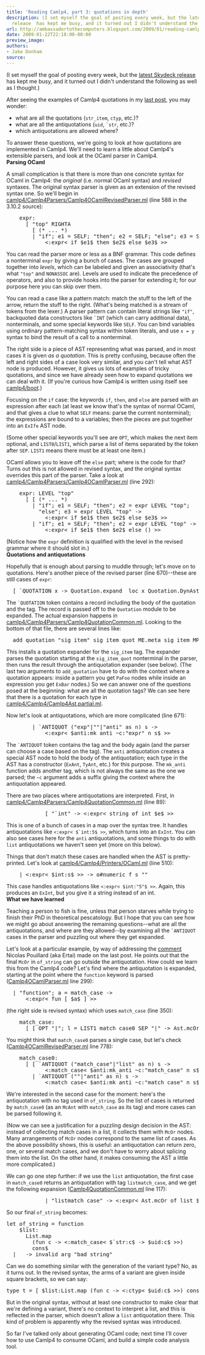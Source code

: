 ```yaml
---
title: 'Reading Camlp4, part 3: quotations in depth'
description: (I set myself the goal of posting every week, but the latest Skydeck
  release  has kept me busy, and it turned out I didn't understand the fo...
url: http://ambassadortothecomputers.blogspot.com/2009/01/reading-camlp4-part-3-quotations-in.html
date: 2009-01-22T22:18:00-00:00
preview_image:
authors:
- Jake Donham
source:
---
```


<p>(I set myself the goal of posting every week, but the <a href="http://skydeck.com/blog/announcements/yourcellphoneonline/">latest Skydeck release</a> has kept me busy, and it turned out I didn't understand the following as well as I thought.)<br/>
</p><p>After seeing the examples of Camlp4 quotations in my <a href="http://ambassadortothecomputers.blogspot.com/2009/01/reading-camlp4-part-2-quotations_04.html">last post</a>, you may wonder: </p><ul><li>what are all the quotations (<code>str_item</code>, <code>ctyp</code>, etc.)?</li>
<li>what are all the antiquotations (<code>uid</code>, <code>`str</code>, etc.)?</li>
<li>which antiquotations are allowed where?</li>
</ul>To answer these questions, we're going to look at how quotations are implemented in Camlp4. We'll need to learn a little about Camlp4's extensible parsers, and look at the OCaml parser in Camlp4.<br/>
<b>Parsing OCaml</b><br/>
<p>A small complication is that there is more than one concrete syntax for OCaml in Camlp4: the <em>original</em> (i.e. normal OCaml syntax) and <em>revised</em> syntaxes. The original syntax parser is given as an extension of the revised syntax one. So we'll begin in <a href="http://camlcvs.inria.fr/cgi-bin/cvsweb/~checkout~/ocaml/camlp4/Camlp4Parsers/Camlp4OCamlRevisedParser.ml?content-type=text/plain">camlp4/Camlp4Parsers/Camlp4OCamlRevisedParser.ml</a> (line 588 in the 3.10.2 source):<br/>
</p><pre>    <span class="htmlize-variable-name">expr</span><span class="htmlize-tuareg-font-lock-operator">:</span>
      <span class="htmlize-tuareg-font-lock-operator">[</span> <span class="htmlize-string">&quot;top&quot;</span> RIGHTA
        <span class="htmlize-tuareg-font-lock-operator">[</span> <span class="htmlize-comment">(* ... *)</span>
        <span class="htmlize-tuareg-font-lock-operator">|</span> <span class="htmlize-string">&quot;if&quot;</span><span class="htmlize-tuareg-font-lock-operator">;</span> e1 <span class="htmlize-tuareg-font-lock-operator">=</span> SELF<span class="htmlize-tuareg-font-lock-operator">;</span> <span class="htmlize-string">&quot;then&quot;</span><span class="htmlize-tuareg-font-lock-operator">;</span> e2 <span class="htmlize-tuareg-font-lock-operator">=</span> SELF<span class="htmlize-tuareg-font-lock-operator">;</span> <span class="htmlize-string">&quot;else&quot;</span><span class="htmlize-tuareg-font-lock-operator">;</span> e3 <span class="htmlize-tuareg-font-lock-operator">=</span> SELF <span class="htmlize-tuareg-font-lock-operator">-&gt;</span>
            <span class="htmlize-tuareg-font-lock-operator">&lt;:</span><span class="htmlize-type">expr</span><span class="htmlize-tuareg-font-lock-operator">&lt;</span> <span class="htmlize-keyword">if</span> <span class="htmlize-tuareg-font-lock-operator">$</span>e1<span class="htmlize-tuareg-font-lock-operator">$</span> <span class="htmlize-keyword">then</span> <span class="htmlize-tuareg-font-lock-operator">$</span>e2<span class="htmlize-tuareg-font-lock-operator">$</span> <span class="htmlize-keyword">else</span> <span class="htmlize-tuareg-font-lock-operator">$</span>e3<span class="htmlize-tuareg-font-lock-operator">$</span> <span class="htmlize-tuareg-font-lock-operator">&gt;&gt;</span>
</pre>You can read the parser more or less as a BNF grammar. This code defines a nonterminal <code>expr</code> by giving a bunch of cases. The cases are grouped together into <em>levels</em>, which can be labeled and given an associativity (that's what <code>&quot;top&quot;</code> and <code>NONASSOC</code> are). Levels are used to indicate the precedence of operators, and also to provide hooks into the parser for extending it; for our purpose here you can skip over them.<br/>
<p>You can read a case like a pattern match: match the stuff to the left of the arrow, return the stuff to the right. (What's being matched is a stream of tokens from the lexer.) A parser pattern can contain literal strings like <code>&quot;if&quot;</code>, backquoted data constructors like <code>`INT</code> (which can carry additional data), nonterminals, and some special keywords like <code>SELF</code>. You can bind variables using ordinary pattern-matching syntax within token literals, and use <code>x = y</code> syntax to bind the result of a call to a nonterminal.<br/>
</p><p>The right side is a piece of AST representing what was parsed, and in most cases it is given <em>as a quotation</em>. This is pretty confusing, because often the left and right sides of a case look very similar, and you can't tell what AST node is produced. However, it gives us lots of examples of tricky quotations, and since we have already seen how to expand quotations we can deal with it. (If you're curious how Camlp4 is written using itself see <a href="http://camlcvs.inria.fr/cgi-bin/cvsweb/~checkout~/ocaml/camlp4/boot/">camlp4/boot</a>.)<br/>
</p><p>Focusing on the <code>if</code> case: the keywords <code>if</code>, <code>then</code>, and <code>else</code> are parsed with an expression after each (at least we know that's the syntax of normal OCaml, and that gives a clue to what <code>SELF</code> means: parse the current nonterminal); the expressions are bound to a variables; then the pieces are put together into an <code>ExIfe</code> AST node.<br/>
</p><p>(Some other special keywords you'll see are <code>OPT</code>, which makes the next item optional, and <code>LIST0</code>/<code>LIST1</code>, which parse a list of items separated by the token after <code>SEP</code>. <code>LIST1</code> means there must be at least one item.)<br/>
</p><p>OCaml allows you to leave off the <code>else</code> part; where is the code for that? Turns out this is not allowed in revised syntax, and the original syntax overrides this part of the parser. Take a look at <a href="http://camlcvs.inria.fr/cgi-bin/cvsweb/~checkout~/ocaml/camlp4/Camlp4Parsers/Camlp4OCamlParser.ml?content-type=text/plain">camlp4/Camlp4Parsers/Camlp4OCamlParser.ml</a> (line 292):<br/>
</p><pre>    <span class="htmlize-variable-name">expr</span><span class="htmlize-tuareg-font-lock-operator">:</span> <span class="htmlize-type">LEVEL </span><span class="htmlize-string">&quot;top&quot;</span>
      <span class="htmlize-tuareg-font-lock-operator">[</span> <span class="htmlize-tuareg-font-lock-operator">[</span> <span class="htmlize-comment">(* ... *)</span>
        <span class="htmlize-tuareg-font-lock-operator">|</span> <span class="htmlize-string">&quot;if&quot;</span><span class="htmlize-tuareg-font-lock-operator">;</span> e1 <span class="htmlize-tuareg-font-lock-operator">=</span> SELF<span class="htmlize-tuareg-font-lock-operator">;</span> <span class="htmlize-string">&quot;then&quot;</span><span class="htmlize-tuareg-font-lock-operator">;</span> e2 <span class="htmlize-tuareg-font-lock-operator">=</span> expr LEVEL <span class="htmlize-string">&quot;top&quot;</span><span class="htmlize-tuareg-font-lock-operator">;</span>
          <span class="htmlize-string">&quot;else&quot;</span><span class="htmlize-tuareg-font-lock-operator">;</span> e3 <span class="htmlize-tuareg-font-lock-operator">=</span> expr LEVEL <span class="htmlize-string">&quot;top&quot;</span> <span class="htmlize-tuareg-font-lock-operator">-&gt;</span>
            <span class="htmlize-tuareg-font-lock-operator">&lt;:</span><span class="htmlize-type">expr</span><span class="htmlize-tuareg-font-lock-operator">&lt;</span> <span class="htmlize-keyword">if</span> <span class="htmlize-tuareg-font-lock-operator">$</span>e1<span class="htmlize-tuareg-font-lock-operator">$</span> <span class="htmlize-keyword">then</span> <span class="htmlize-tuareg-font-lock-operator">$</span>e2<span class="htmlize-tuareg-font-lock-operator">$</span> <span class="htmlize-keyword">else</span> <span class="htmlize-tuareg-font-lock-operator">$</span>e3<span class="htmlize-tuareg-font-lock-operator">$</span> <span class="htmlize-tuareg-font-lock-operator">&gt;&gt;</span>
        <span class="htmlize-tuareg-font-lock-operator">|</span> <span class="htmlize-string">&quot;if&quot;</span><span class="htmlize-tuareg-font-lock-operator">;</span> e1 <span class="htmlize-tuareg-font-lock-operator">=</span> SELF<span class="htmlize-tuareg-font-lock-operator">;</span> <span class="htmlize-string">&quot;then&quot;</span><span class="htmlize-tuareg-font-lock-operator">;</span> e2 <span class="htmlize-tuareg-font-lock-operator">=</span> expr LEVEL <span class="htmlize-string">&quot;top&quot;</span> <span class="htmlize-tuareg-font-lock-operator">-&gt;</span>
            <span class="htmlize-tuareg-font-lock-operator">&lt;:</span><span class="htmlize-type">expr</span><span class="htmlize-tuareg-font-lock-operator">&lt;</span> <span class="htmlize-keyword">if</span> <span class="htmlize-tuareg-font-lock-operator">$</span>e1<span class="htmlize-tuareg-font-lock-operator">$</span> <span class="htmlize-keyword">then</span> <span class="htmlize-tuareg-font-lock-operator">$</span>e2<span class="htmlize-tuareg-font-lock-operator">$</span> <span class="htmlize-keyword">else</span> <span class="htmlize-tuareg-font-lock-operator">()</span> <span class="htmlize-tuareg-font-lock-operator">&gt;&gt;</span>
</pre>(Notice how the <code>expr</code> definition is qualified with the level in the revised grammar where it should slot in.)<br/>
<b>Quotations and antiquotations</b><br/>
<p>Hopefully that is enough about parsing to muddle through; let's move on to quotations. Here's another piece of the revised parser (line 670)--these are still cases of <code>expr</code>:<br/>
</p><pre>  <span class="htmlize-tuareg-font-lock-operator">[</span> `QUOTATION x <span class="htmlize-tuareg-font-lock-operator">-&gt;</span> <span class="htmlize-type">Quotation</span>.expand _loc x <span class="htmlize-type">Quotation</span>.<span class="htmlize-type">DynAst</span>.expr_tag
</pre>The <code>`QUOTATION</code> token contains a record including the body of the quotation and the tag. The record is passed off to the <code>Quotation</code> module to be expanded. The actual expansion happens in <a href="http://camlcvs.inria.fr/cgi-bin/cvsweb/~checkout~/ocaml/camlp4/Camlp4Parsers/Camlp4QuotationCommon.ml?content-type=text/plain">camlp4/Camlp4Parsers/Camlp4QuotationCommon.ml</a>. Looking to the bottom of that file, there are several lines like:<br/>
<pre>  add_quotation <span class="htmlize-string">&quot;sig_item&quot;</span> sig_item_quot <span class="htmlize-type">ME</span>.meta_sig_item <span class="htmlize-type">MP</span>.meta_sig_item<span class="htmlize-tuareg-font-lock-operator">;</span>
</pre>This installs a quotation expander for the <code>sig_item</code> tag. The expander parses the quotation starting at the <code>sig_item_quot</code> nonterminal in the parser, then runs the result through the antiquotation expander (see below). (The last two arguments to <code>add_quotation</code> have to do with the context where a quotation appears: inside a pattern you get <code>PaFoo</code> nodes while inside an expression you get <code>ExBar</code> nodes.) So we can answer one of the questions posed at the beginning: what are all the quotation tags? We can see here that there is a quotation for each type in <a href="http://camlcvs.inria.fr/cgi-bin/cvsweb/~checkout~/ocaml/camlp4/Camlp4Parsers/?content-type=text/plain">camlp4/Camlp4/Camlp4Ast.partial.ml</a>.<br/>
<p>Now let's look at antiquotations, which are more complicated (line 671):<br/>
</p><pre>        <span class="htmlize-tuareg-font-lock-operator">|</span> `ANTIQUOT <span class="htmlize-tuareg-font-lock-operator">(</span><span class="htmlize-string">&quot;exp&quot;</span><span class="htmlize-tuareg-font-lock-operator">|</span><span class="htmlize-string">&quot;&quot;</span><span class="htmlize-tuareg-font-lock-operator">|</span><span class="htmlize-string">&quot;anti&quot;</span> <span class="htmlize-keyword">as</span> n<span class="htmlize-tuareg-font-lock-operator">)</span> s <span class="htmlize-tuareg-font-lock-operator">-&gt;</span>
            <span class="htmlize-tuareg-font-lock-operator">&lt;:</span><span class="htmlize-type">expr</span><span class="htmlize-tuareg-font-lock-operator">&lt;</span> <span class="htmlize-tuareg-font-lock-operator">$</span>anti<span class="htmlize-tuareg-font-lock-operator">:</span><span class="htmlize-type">mk_anti </span><span class="htmlize-tuareg-font-lock-operator">~</span><span class="htmlize-variable-name">c</span><span class="htmlize-tuareg-font-lock-operator">:</span><span class="htmlize-string">&quot;expr&quot;</span> n s<span class="htmlize-tuareg-font-lock-operator">$</span> <span class="htmlize-tuareg-font-lock-operator">&gt;&gt;</span>
</pre>The <code>`ANTIQUOT</code> token contains the tag and the body again (and the parser can choose a case based on the tag). The <code>anti</code> antiquotation creates a special AST node to hold the body of the antiquotation; each type in the AST has a constructor (<code>ExAnt</code>, <code>TyAnt</code>, etc.) for this purpose. The <code>mk_anti</code> function adds another tag, which is not always the same as the one we parsed; the <code>~c</code> argument adds a suffix giving the context where the antiquotation appeared.<br/>
<p>There are two places where antiquotations are interpreted. First, in <a href="http://camlcvs.inria.fr/cgi-bin/cvsweb/~checkout~/ocaml/camlp4/Camlp4Parsers/Camlp4QuotationCommon.ml?content-type=text/plain">camlp4/Camlp4Parsers/Camlp4QuotationCommon.ml</a> (line 89):<br/>
</p><pre>            <span class="htmlize-tuareg-font-lock-operator">[</span> <span class="htmlize-string">&quot;`int&quot;</span> <span class="htmlize-tuareg-font-lock-operator">-&gt;</span> <span class="htmlize-tuareg-font-lock-operator">&lt;:</span><span class="htmlize-type">expr</span><span class="htmlize-tuareg-font-lock-operator">&lt;</span> string_of_int <span class="htmlize-tuareg-font-lock-operator">$</span>e<span class="htmlize-tuareg-font-lock-operator">$</span> <span class="htmlize-tuareg-font-lock-operator">&gt;&gt;</span>
</pre>This is one of a bunch of cases in a map over the syntax tree. It handles antiquotations like <code><span class="htmlize-tuareg-font-lock-operator">&lt;:</span><span class="htmlize-type">expr</span><span class="htmlize-tuareg-font-lock-operator">&lt;</span> <span class="htmlize-tuareg-font-lock-operator">$</span>`<span class="htmlize-variable-name">int</span><span class="htmlize-tuareg-font-lock-operator">:</span><span class="htmlize-type">5</span><span class="htmlize-tuareg-font-lock-operator">$</span><span class="htmlize-type"> </span><span class="htmlize-tuareg-font-lock-operator">&gt;&gt;</span></code>, which turns into an <code>ExInt</code>. You can also see cases here for the <code>anti</code> antiquotations, and some things to do with <code>list</code> antiquotations we haven't seen yet (more on this below).<br/>
<p>Things that don't match these cases are handled when the AST is pretty-printed. Let's look at <a href="http://camlcvs.inria.fr/cgi-bin/cvsweb/~checkout~/ocaml/camlp4/Camlp4/Printers/OCaml.ml?content-type=text/plain">camlp4/Camlp4/Printers/OCaml.ml</a> (line 510):<br/>
</p><pre>    <span class="htmlize-tuareg-font-lock-operator">|</span> <span class="htmlize-tuareg-font-lock-operator">&lt;:</span><span class="htmlize-type">expr</span><span class="htmlize-tuareg-font-lock-operator">&lt;</span> <span class="htmlize-tuareg-font-lock-operator">$</span>int<span class="htmlize-tuareg-font-lock-operator">:</span><span class="htmlize-type">s</span><span class="htmlize-tuareg-font-lock-operator">$</span><span class="htmlize-type"> </span><span class="htmlize-tuareg-font-lock-operator">&gt;&gt;</span><span class="htmlize-type"> </span><span class="htmlize-tuareg-font-lock-operator">-&gt;</span><span class="htmlize-type"> o</span><span class="htmlize-tuareg-font-lock-operator">#</span>numeric f s <span class="htmlize-string">&quot;&quot;</span>
</pre>This case handles antiquotations like <code><span class="htmlize-tuareg-font-lock-operator">&lt;:</span><span class="htmlize-type">expr</span><span class="htmlize-tuareg-font-lock-operator">&lt;</span> <span class="htmlize-tuareg-font-lock-operator">$</span>int<span class="htmlize-tuareg-font-lock-operator">:</span><span class="htmlize-string">&quot;5&quot;</span><span class="htmlize-tuareg-font-lock-operator">$</span> <span class="htmlize-tuareg-font-lock-operator">&gt;&gt;</span></code>. Again, this produces an <code>ExInt</code>, but you give it a string instead of an int.<br/>
<b>What we have learned</b><br/>
<p>Teaching a person to fish is fine, unless that person starves while trying to finish their PhD in theoretical pescatology. But I hope that you can see how we might go about answering the remaining questions--what are all the antiquotations, and where are they allowed--by examining all the <code>`ANTIQUOT</code> cases in the parser and puzzling out where they get expanded.<br/>
</p><p>Let's look at a particular example, by way of addressing the <a href="http://ambassadortothecomputers.blogspot.com/2009/01/reading-camlp4-part-2-quotations_04.html#comments">comment</a> Nicolas Pouillard (aka Ertai) made on the last post. He points out that the final <code>McOr</code> in <code>of_string</code> can go outside the antiquotation. How could we learn this from the Camlp4 code? Let's find where the antiquotation is expanded, starting at the point where the <code>function</code> keyword is parsed (<a href="http://camlcvs.inria.fr/cgi-bin/cvsweb/~checkout~/ocaml/camlp4/Camlp4Parsers/Camlp4OCamlParser.ml?content-type=text/plain">Camlp4OCamlParser.ml</a> line 299):<br/>
</p><pre>  <span class="htmlize-tuareg-font-lock-operator">|</span> <span class="htmlize-string">&quot;function&quot;</span><span class="htmlize-tuareg-font-lock-operator">;</span> a <span class="htmlize-tuareg-font-lock-operator">=</span> match_case <span class="htmlize-tuareg-font-lock-operator">-&gt;</span>
      <span class="htmlize-tuareg-font-lock-operator">&lt;:</span><span class="htmlize-type">expr</span><span class="htmlize-tuareg-font-lock-operator">&lt;</span> <span class="htmlize-keyword">fun</span><span class="htmlize-variable-name"> </span><span class="htmlize-tuareg-font-lock-operator">[</span> <span class="htmlize-tuareg-font-lock-operator">$</span>a<span class="htmlize-tuareg-font-lock-operator">$</span> <span class="htmlize-tuareg-font-lock-operator">]</span> <span class="htmlize-tuareg-font-lock-operator">&gt;&gt;</span>
</pre>(the right side is revised syntax) which uses <code>match_case</code> (line 350):<br/>
<pre>    <span class="htmlize-variable-name">match_case</span><span class="htmlize-tuareg-font-lock-operator">:</span>
      <span class="htmlize-tuareg-font-lock-operator">[</span> <span class="htmlize-tuareg-font-lock-operator">[</span> OPT <span class="htmlize-string">&quot;|&quot;</span><span class="htmlize-tuareg-font-lock-operator">;</span> l <span class="htmlize-tuareg-font-lock-operator">=</span> LIST1 match_case0 SEP <span class="htmlize-string">&quot;|&quot;</span> <span class="htmlize-tuareg-font-lock-operator">-&gt;</span> <span class="htmlize-type">Ast</span>.mcOr_of_list l <span class="htmlize-tuareg-font-lock-operator">]</span> <span class="htmlize-tuareg-font-lock-operator">]</span>
</pre>You might think that <code>match_case0</code> parses a single case, but let's check (<a href="http://camlcvs.inria.fr/cgi-bin/cvsweb/~checkout~/ocaml/camlp4/Camlp4Parsers/Camlp4OCamlRevisedParser.ml?content-type=text/plain">Camlp4OCamlRevisedParser.ml</a> line 778):<br/>
<pre>    <span class="htmlize-variable-name">match_case0</span><span class="htmlize-tuareg-font-lock-operator">:</span>
      <span class="htmlize-tuareg-font-lock-operator">[</span> <span class="htmlize-tuareg-font-lock-operator">[</span> `ANTIQUOT <span class="htmlize-tuareg-font-lock-operator">(</span><span class="htmlize-string">&quot;match_case&quot;</span><span class="htmlize-tuareg-font-lock-operator">|</span><span class="htmlize-string">&quot;list&quot;</span> <span class="htmlize-keyword">as</span> n<span class="htmlize-tuareg-font-lock-operator">)</span> s <span class="htmlize-tuareg-font-lock-operator">-&gt;</span>
            <span class="htmlize-tuareg-font-lock-operator">&lt;:</span><span class="htmlize-type">match_case</span><span class="htmlize-tuareg-font-lock-operator">&lt;</span> <span class="htmlize-tuareg-font-lock-operator">$</span>anti<span class="htmlize-tuareg-font-lock-operator">:</span><span class="htmlize-type">mk_anti </span><span class="htmlize-tuareg-font-lock-operator">~</span><span class="htmlize-variable-name">c</span><span class="htmlize-tuareg-font-lock-operator">:</span><span class="htmlize-string">&quot;match_case&quot;</span> n s<span class="htmlize-tuareg-font-lock-operator">$</span> <span class="htmlize-tuareg-font-lock-operator">&gt;&gt;</span>
        <span class="htmlize-tuareg-font-lock-operator">|</span> `ANTIQUOT <span class="htmlize-tuareg-font-lock-operator">(</span><span class="htmlize-string">&quot;&quot;</span><span class="htmlize-tuareg-font-lock-operator">|</span><span class="htmlize-string">&quot;anti&quot;</span> <span class="htmlize-keyword">as</span> n<span class="htmlize-tuareg-font-lock-operator">)</span> s <span class="htmlize-tuareg-font-lock-operator">-&gt;</span>
            <span class="htmlize-tuareg-font-lock-operator">&lt;:</span><span class="htmlize-type">match_case</span><span class="htmlize-tuareg-font-lock-operator">&lt;</span> <span class="htmlize-tuareg-font-lock-operator">$</span>anti<span class="htmlize-tuareg-font-lock-operator">:</span><span class="htmlize-type">mk_anti </span><span class="htmlize-tuareg-font-lock-operator">~</span><span class="htmlize-variable-name">c</span><span class="htmlize-tuareg-font-lock-operator">:</span><span class="htmlize-string">&quot;match_case&quot;</span> n s<span class="htmlize-tuareg-font-lock-operator">$</span> <span class="htmlize-tuareg-font-lock-operator">&gt;&gt;</span>
</pre>We're interested in the second case for the moment: here's the antiquotation with no tag used in <code>of_string</code>. So the list of cases is returned by <code>match_case0</code> (as an <code>McAnt</code> with <code>match_case</code> as its tag) and more cases can be parsed following it.<br/>
<p>(Now we can see a justification for a puzzling design decision in the AST: instead of collecting match cases in a list, it collects them with <code>McOr</code> nodes. Many arrangements of <code>McOr</code> nodes correspond to the same list of cases. As the above possibility shows, this is useful: an antiquotation can return zero, one, or several match cases, and we don't have to worry about splicing them into the list. On the other hand, it makes consuming the AST a little more complicated.)<br/>
</p><p>We can go one step further: if we use the <code>list</code> antiquotation, the first case in <code>match_case0</code> returns an antiquotation with tag <code>listmatch_case</code>, and we get the following expansion (<a href="http://camlcvs.inria.fr/cgi-bin/cvsweb/~checkout~/ocaml/camlp4/Camlp4Parsers/Camlp4QuotationCommon.ml?content-type=text/plain">Camlp4QuotationCommon.ml</a> line 117):<br/>
</p><pre>            <span class="htmlize-tuareg-font-lock-operator">|</span> <span class="htmlize-string">&quot;listmatch_case&quot;</span> <span class="htmlize-tuareg-font-lock-operator">-&gt;</span> <span class="htmlize-tuareg-font-lock-operator">&lt;:</span><span class="htmlize-type">expr</span><span class="htmlize-tuareg-font-lock-operator">&lt;</span> <span class="htmlize-type">Ast</span>.mcOr_of_list <span class="htmlize-tuareg-font-lock-operator">$</span>e<span class="htmlize-tuareg-font-lock-operator">$</span> <span class="htmlize-tuareg-font-lock-operator">&gt;&gt;</span>
</pre>So our final <code>of_string</code> becomes: <pre><span class="htmlize-tuareg-font-lock-governing">let</span> <span class="htmlize-function-name">of_string</span><span class="htmlize-variable-name"> </span><span class="htmlize-tuareg-font-lock-operator">=</span> <span class="htmlize-keyword">function</span>
    <span class="htmlize-tuareg-font-lock-operator">$</span>list<span class="htmlize-tuareg-font-lock-operator">:</span>
      <span class="htmlize-type">List</span>.map
        <span class="htmlize-tuareg-font-lock-operator">(</span><span class="htmlize-keyword">fun</span> <span class="htmlize-variable-name">c </span><span class="htmlize-tuareg-font-lock-operator">-&gt;</span> <span class="htmlize-tuareg-font-lock-operator">&lt;:</span><span class="htmlize-type">match_case</span><span class="htmlize-tuareg-font-lock-operator">&lt;</span> <span class="htmlize-tuareg-font-lock-operator">$</span>`<span class="htmlize-variable-name">str</span><span class="htmlize-tuareg-font-lock-operator">:</span><span class="htmlize-type">c</span><span class="htmlize-tuareg-font-lock-operator">$</span><span class="htmlize-type"> </span><span class="htmlize-tuareg-font-lock-operator">-&gt;</span><span class="htmlize-type"> </span><span class="htmlize-tuareg-font-lock-operator">$</span><span class="htmlize-type">uid</span><span class="htmlize-tuareg-font-lock-operator">:</span>c<span class="htmlize-tuareg-font-lock-operator">$</span> <span class="htmlize-tuareg-font-lock-operator">&gt;&gt;)</span>
        cons<span class="htmlize-tuareg-font-lock-operator">$</span>
  <span class="htmlize-tuareg-font-lock-operator">|</span> _ <span class="htmlize-tuareg-font-lock-operator">-&gt;</span> invalid_arg <span class="htmlize-string">&quot;bad string&quot;</span>
</pre>Can we do something similar with the generation of the variant type? No, as it turns out. In the revised syntax, the arms of a variant are given inside square brackets, so we can say: <pre><span class="htmlize-tuareg-font-lock-governing">type</span> <span class="htmlize-type">t </span><span class="htmlize-tuareg-font-lock-operator">=</span> <span class="htmlize-tuareg-font-lock-operator">[</span> <span class="htmlize-tuareg-font-lock-operator">$</span>list<span class="htmlize-tuareg-font-lock-operator">:</span><span class="htmlize-type">List.map </span><span class="htmlize-tuareg-font-lock-operator">(</span><span class="htmlize-keyword">fun</span> <span class="htmlize-variable-name">c </span><span class="htmlize-tuareg-font-lock-operator">-&gt;</span> <span class="htmlize-tuareg-font-lock-operator">&lt;:</span><span class="htmlize-type">ctyp</span><span class="htmlize-tuareg-font-lock-operator">&lt;</span> <span class="htmlize-tuareg-font-lock-operator">$</span>uid<span class="htmlize-tuareg-font-lock-operator">:</span><span class="htmlize-type">c</span><span class="htmlize-tuareg-font-lock-operator">$</span><span class="htmlize-type"> </span><span class="htmlize-tuareg-font-lock-operator">&gt;&gt;)</span> cons<span class="htmlize-tuareg-font-lock-operator">$</span> <span class="htmlize-tuareg-font-lock-operator">]</span>
</pre>But in the original syntax, without at least one constructor to make clear that we're defining a variant, there's no context to interpret a list, and this is reflected in the parser, which doesn't allow a <code>list</code> antiquotation there. This kind of problem is apparently why the revised syntax was introduced.<br/>
<p>So far I've talked only about generating OCaml code; next time I'll cover how to use Camlp4 to consume OCaml, and build a simple code analysis tool.<br/>
</p>
